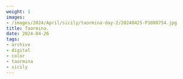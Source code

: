 ```yaml
---
weight: 1
images:
- /images/2024/April/sicily/taormina-day-2/20240425-P1080754.jpg
title: Taormina.
date: 2024-04-26
tags:
- archive
- digital
- color
- taormina
- sicily
---
```



